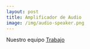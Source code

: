 ```yaml
---
layout: post
title: Amplificador de Audio
image: /img/audio-speaker.png
---
```

Nuestro equipo
[Trabajo](https://github.com/quiroga-juan/quiroga-juan.github.io/files/amplificador.pdf)

